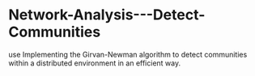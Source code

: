 # Network-Analysis---Detect-Communities
 use Implementing the Girvan-Newman algorithm to detect communities within a distributed environment in an efficient way.
